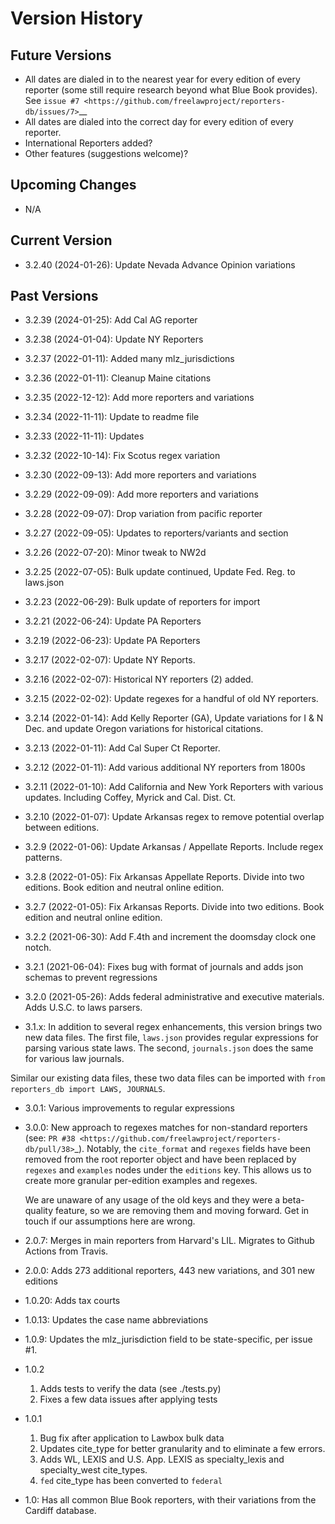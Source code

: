 # Version History

## Future Versions

 - All dates are dialed in to the nearest year for every edition of
   every reporter (some still require research beyond what Blue Book
   provides). See `issue #7 <https://github.com/freelawproject/reporters-db/issues/7>`__
 - All dates are dialed into the correct day for every edition of
   every reporter.
 - International Reporters added?
 - Other features (suggestions welcome)?

## Upcoming Changes

 - N/A

## Current Version

 - 3.2.40 (2024-01-26): Update Nevada Advance Opinion variations

## Past Versions

 - 3.2.39 (2024-01-25): Add Cal AG reporter

 - 3.2.38 (2024-01-04): Update NY Reporters

 - 3.2.37 (2022-01-11): Added many mlz_jurisdictions

 - 3.2.36 (2022-01-11): Cleanup Maine citations

 - 3.2.35 (2022-12-12): Add more reporters and variations

 - 3.2.34 (2022-11-11): Update to readme file

 - 3.2.33 (2022-11-11): Updates

 - 3.2.32 (2022-10-14): Fix Scotus regex variation

 - 3.2.30 (2022-09-13): Add more reporters and variations

 - 3.2.29 (2022-09-09): Add more reporters and variations

 - 3.2.28 (2022-09-07): Drop variation from pacific reporter

 - 3.2.27 (2022-09-05): Updates to reporters/variants and section

 - 3.2.26 (2022-07-20): Minor tweak to NW2d

 - 3.2.25 (2022-07-05): Bulk update continued, Update Fed. Reg. to laws.json

 - 3.2.23 (2022-06-29): Bulk update of reporters for import

 - 3.2.21 (2022-06-24): Update PA Reporters

 - 3.2.19 (2022-06-23): Update PA Reporters

 - 3.2.17 (2022-02-07): Update NY Reports.

 - 3.2.16 (2022-02-07): Historical NY reporters (2) added.

 - 3.2.15 (2022-02-02): Update regexes for a handful of old NY reporters.

 - 3.2.14 (2022-01-14): Add Kelly Reporter (GA), Update variations for I & N Dec. and update Oregon variations for historical citations.

 - 3.2.13 (2022-01-11): Add Cal Super Ct Reporter.

 - 3.2.12 (2022-01-11): Add various additional NY reporters from 1800s

 - 3.2.11 (2022-01-10): Add California and New York Reporters with various updates.  Including Coffey, Myrick and Cal. Dist. Ct.

 - 3.2.10 (2022-01-07): Update Arkansas regex to remove potential overlap between editions.

 - 3.2.9 (2022-01-06): Update Arkansas / Appellate Reports. Include regex patterns.

 - 3.2.8 (2022-01-05): Fix Arkansas Appellate Reports.  Divide into two editions. Book edition and neutral online edition.

 - 3.2.7 (2022-01-05): Fix Arkansas Reports.  Divide into two editions. Book edition and neutral online edition.

 - 3.2.2 (2021-06-30): Add F.4th and increment the doomsday clock one notch.

 - 3.2.1 (2021-06-04): Fixes bug with format of journals and adds json schemas to prevent regressions

 - 3.2.0 (2021-05-26): Adds federal administrative and executive materials. Adds U.S.C. to laws parsers.

 - 3.1.x: In addition to several regex enhancements, this version brings two new data files. The first file, `laws.json` provides regular expressions for parsing various state laws. The second, `journals.json` does the same for various law journals.

 Similar our existing data files, these two data files can be imported with `from reporters_db import LAWS, JOURNALS`.

 - 3.0.1: Various improvements to regular expressions

 - 3.0.0: New approach to regexes matches for non-standard reporters (see: `PR #38 <https://github.com/freelawproject/reporters-db/pull/38>`_). Notably, the ``cite_format`` and ``regexes`` fields have been removed from the root reporter object and have been replaced by ``regexes`` and ``examples`` nodes under the ``editions`` key. This allows us to create more granular per-edition examples and regexes.

    We are unaware of any usage of the old keys and they were a beta-quality feature, so we are removing them and moving forward. Get in touch if our assumptions here are wrong.

 - 2.0.7: Merges in main reporters from Harvard's LIL. Migrates to Github Actions from Travis.

 - 2.0.0: Adds 273 additional reporters, 443 new variations, and 301 new editions

 - 1.0.20: Adds tax courts

 - 1.0.13: Updates the case name abbreviations

 - 1.0.9: Updates the mlz\_jurisdiction field to be state-specific, per
   issue #1.

 - 1.0.2

   1. Adds tests to verify the data (see ./tests.py)
   2. Fixes a few data issues after applying tests

 - 1.0.1

   1. Bug fix after application to Lawbox bulk data
   2. Updates cite\_type for better granularity and to eliminate a few
      errors.
   3. Adds WL, LEXIS and U.S. App. LEXIS as specialty\_lexis and
      specialty\_west cite\_types.
   4. ``fed`` cite\_type has been converted to ``federal``

 - 1.0: Has all common Blue Book reporters, with their variations from
   the Cardiff database.









